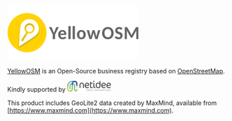 [![#YellowOSM](https://raw.githubusercontent.com/YellowOSM/YellowOSM/master/.meta/yellowosm_logo.png)](https://www.yellowosm.com)

[YellowOSM](https://www.yellowosm.com) is an Open-Source business registry based on [OpenStreetMap](https://www.openstreetmap.org).

Kindly supported by [![Netidee](https://raw.githubusercontent.com/YellowOSM/YellowOSM/master/.meta/netidee_logo.png)](https://netidee.at/yellowosm)


This product includes GeoLite2 data created by MaxMind, available from
[https://www.maxmind.com](https://www.maxmind.com).

